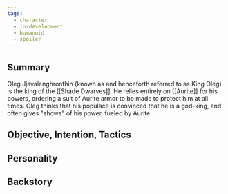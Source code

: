 ```yaml
---
tags:
  - character
  - in-development
  - humanoid
  - spoiler
---
```

## Summary

Oleg Jjavalenghronthin (known as and henceforth referred to as King Oleg) is the king of the [[Shade Dwarves]]. He relies entirely on [[Aurite]] for his powers, ordering a suit of Aurite armor to be made to protect him at all times. Oleg thinks that his populace is convinced that he is a god-king, and often gives "shows" of his power, fueled by Aurite.

## Objective, Intention, Tactics


## Personality


## Backstory